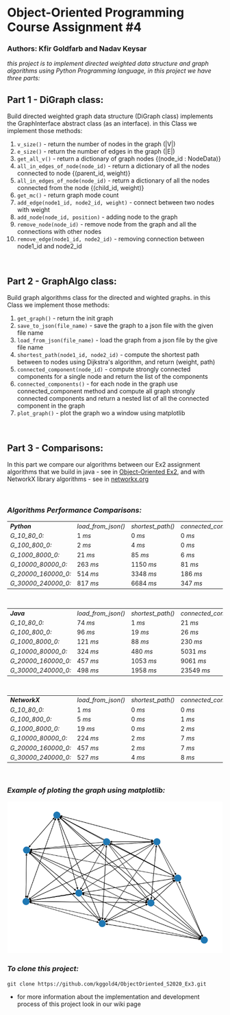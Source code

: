 # Object-Oriented Programming Course Assignment #4
### Authors: Kfir Goldfarb and Nadav Keysar
<i>
this project is to implement directed weighted data structure and graph algorithms using Python Programming language, in this project we have three parts:
</i>

<br>

## Part 1 - DiGraph class:
Build directed weighted graph data structure (DiGraph class) implements the GraphInterface abstract class (as an interface).
in this Class we implement those methods:

1. ``v_size()`` - return the number of nodes in the graph (|V|)
2. ``e_size()`` - return the number of edges in the graph (|E|)
3. ``get_all_v()`` - return a dictionary of graph nodes {(node_id : NodeData)}
4. ``all_in_edges_of_node(node_id)`` - return a dictionary of all the nodes connected to node {(parent_id, weight)}
5. ``all_in_edges_of_node(node_id)`` - return a dictionary of all the nodes connected from the node {(child_id, weight)}
6. ``get_mc()`` - return graph mode count
7. ``add_edge(node1_id, node2_id, weight)`` - connect between two nodes with weight
8. ``add_node(node_id, position)`` - adding node to the graph
9. ``remove_node(node_id)`` - remove node from the graph and all the connections with other nodes
10. ``remove_edge(node1_id, node2_id)`` - removing connection between node1_id and node2_id

<br>

## Part 2 - GraphAlgo class:
Build graph algorithms class for the directed and wighted graphs.
in this Class we implement those methods:

1. ``get_graph()`` - return the init graph
2. ``save_to_json(file_name)`` - save the graph to a json file with the given file name
3. ``load_from_json(file_name)`` - load the graph from a json file by the give file name
4. ``shortest_path(node1_id, node2_id)`` - compute the shortest path between to nodes using Dijkstra's algorithm, and return (weight, path)
5. ``connected_component(node_id)`` - compute strongly connected components for a single node and return the list of the components
6. ``connected_components()`` - for each node in the graph use connected_component method and compute all graph strongly connected components and return a nested list of all the connected component in the graph 
7. ``plot_graph()`` - plot the graph wo a window using matplotlib

<br>

## Part 3 - Comparisons:
In this part we compare our algorithms between our Ex2 assignment algorithms that we build in java - see in <a href="https://github.com/kggold4/ObjectOriented_S2020_Ex2.git">Object-Oriented Ex2</a>,
and with NetworkX library algorithms - see in <a href="https://networkx.org/">networkx.org</a>

<br>

### <i>Algorithms Performance Comparisons:</i>

<table>
    <tr>
        <td><strong><i>Python</i></strong></td>
        <td><i>load_from_json()</i></td>
        <td><i>shortest_path()</i></td>
        <td><i>connected_component()</i></td>
        <td><i>connected_components()</i></td>
    </tr>
    <tr>
        <td><i>G_10_80_0:</i></td>
        <td>1 <i>ms</i></td>
        <td>0 <i>ms</i></td>
        <td>0 <i>ms</i></td>
        <td>0 <i>ms</i></td>
    </tr>
    <tr>
        <td><i>G_100_800_0:</i></td>
        <td>2 <i>ms</i></td>
        <td>4 <i>ms</i></td>
        <td>0 <i>ms</i></td>
        <td>1 <i>ms</i></td>
    </tr>
    <tr>
        <td><i>G_1000_8000_0:</i></td>
        <td>21 <i>ms</i></td>
        <td>85 <i>ms</i></td>
        <td>6 <i>ms</i></td>
        <td>6 <i>ms</i></td>
    </tr>
    <tr>
        <td><i>G_10000_80000_0:</i></td>
        <td>263 <i>ms</i></td>
        <td>1150 <i>ms</i></td>
        <td>81 <i>ms</i></td>
        <td>593 <i>ms</i></td>
    </tr>
    <tr>
        <td><i>G_20000_160000_0:</i></td>
        <td>514 <i>ms</i></td>
        <td>3348 <i>ms</i></td>
        <td>186 <i>ms</i></td>
        <td>1814 <i>ms</i></td>
    </tr>
    <tr>
        <td><i>G_30000_240000_0:</i></td>
        <td>817 <i>ms</i></td>
        <td>6684 <i>ms</i></td>
        <td>347 <i>ms</i></td>
        <td>5536 <i>ms</i></td>
    </tr>
</table>

<br>

<table>
    <tr>
        <td><strong><i>Java</i></strong></td>
        <td><i>load_from_json()</i></td>
        <td><i>shortest_path()</i></td>
        <td><i>connected_component()</i></td>
        <td><i>connected_components()</i></td>
    </tr>
    <tr>
        <td><i>G_10_80_0:</i></td>
        <td>74 <i>ms</i></td>
        <td>1 <i>ms</i></td>
        <td>21 <i>ms</i></td>
        <td>18 <i>ms</i></td>
    </tr>
    <tr>
        <td><i>G_100_800_0:</i></td>
        <td>96 <i>ms</i></td>
        <td>19 <i>ms</i></td>
        <td>26 <i>ms</i></td>
        <td>25 <i>ms</i></td>
    </tr>
    <tr>
        <td><i>G_1000_8000_0:</i></td>
        <td>121 <i>ms</i></td>
        <td>88 <i>ms</i></td>
        <td>230 <i>ms</i></td>
        <td>501 <i>ms</i></td>
    </tr>
    <tr>
        <td><i>G_10000_80000_0:</i></td>
        <td>324 <i>ms</i></td>
        <td>480 <i>ms</i></td>
        <td>5031 <i>ms</i></td>
        <td>3110 <i>ms</i></td>
    </tr>
    <tr>
        <td><i>G_20000_160000_0:</i></td>
        <td>457 <i>ms</i></td>
        <td>1053 <i>ms</i></td>
        <td>9061 <i>ms</i></td>
        <td>11663 <i>ms</i></td>
    </tr>
    <tr>
        <td><i>G_30000_240000_0:</i></td>
        <td>498 <i>ms</i></td>
        <td>1958 <i>ms</i></td>
        <td>23549 <i>ms</i></td>
        <td>35028 <i>ms</i></td>
    </tr>
</table>

<br>

<table>
    <tr>
        <td><strong><i>NetworkX</i></strong></td>
        <td><i>load_from_json()</i></td>
        <td><i>shortest_path()</i></td>
        <td><i>connected_component()</i></td>
        <td><i>connected_components()</i></td>
    </tr>
    <tr>
        <td><i>G_10_80_0:</i></td>
        <td>1 <i>ms</i></td>
        <td>0 <i>ms</i></td>
        <td>0 <i>ms</i></td>
        <td>0 <i>ms</i></td>
    </tr>
    <tr>
        <td><i>G_100_800_0:</i></td>
        <td>5 <i>ms</i></td>
        <td>0 <i>ms</i></td>
        <td>1 <i>ms</i></td>
        <td>0 <i>ms</i></td>
    </tr>
    <tr>
        <td><i>G_1000_8000_0:</i></td>
        <td>19 <i>ms</i></td>
        <td>0 <i>ms</i></td>
        <td>2 <i>ms</i></td>
        <td>0 <i>ms</i></td>
    </tr>
    <tr>
        <td><i>G_10000_80000_0:</i></td>
        <td>224 <i>ms</i></td>
        <td>2 <i>ms</i></td>
        <td>7 <i>ms</i></td>
        <td>2 <i>ms</i></td>
    </tr>
    <tr>
        <td><i>G_20000_160000_0:</i></td>
        <td>457 <i>ms</i></td>
        <td>2 <i>ms</i></td>
        <td>7 <i>ms</i></td>
        <td>0 <i>ms</i></td>
    </tr>
    <tr>
        <td><i>G_30000_240000_0:</i></td>
        <td>527 <i>ms</i></td>
        <td>4 <i>ms</i></td>
        <td>8 <i>ms</i></td>
        <td>3 <i>ms</i></td>
    </tr>
</table>

<br>

### <i>Example of ploting the graph using matplotlib:</i>
<img src="https://github.com/kggold4/ObjectOriented_S2020_Ex3/blob/main/images/Figure_1.png">

<br>

### <i>To clone this project:</i>
```
git clone https://github.com/kggold4/ObjectOriented_S2020_Ex3.git
```

* for more information about the implementation and development process of this project look in our wiki page